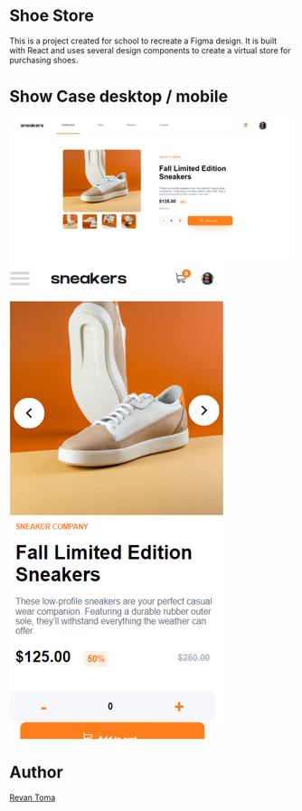 <h1> Shoe Store</h1>
This is a project created for school to recreate a Figma design. It is built with React and uses several design components to create a virtual store for purchasing shoes.

# Show Case desktop / mobile

<img src="./src/screens-showcase/desktop.PNG" alt="desktop screen"/>
<img src="./src/screens-showcase/mobilescreen.png" alt="mobile screen"/>

# Author

[Revan Toma](https://github.com/RevanToma/)
